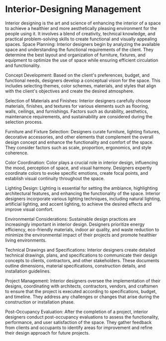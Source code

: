 # Interior-Designing Management
Interior designing is the art and science of enhancing the interior of a space to achieve a healthier and more aesthetically pleasing environment for the people using it. It involves a blend of creativity, technical knowledge, and practical problem-solving skills to create functional and visually appealing spaces.
Space Planning: Interior designers begin by analyzing the available space and understanding the functional requirements of the client. They determine the best layout and organization of furniture, fixtures, and equipment to optimize the use of space while ensuring efficient circulation and functionality.

Concept Development: Based on the client's preferences, budget, and functional needs, designers develop a conceptual vision for the space. This includes selecting themes, color schemes, materials, and styles that align with the client's objectives and create the desired atmosphere.

Selection of Materials and Finishes: Interior designers carefully choose materials, finishes, and textures for various elements such as flooring, walls, ceilings, and furnishings. Factors such as durability, aesthetics, maintenance requirements, and sustainability are considered during the selection process.

Furniture and Fixture Selection: Designers curate furniture, lighting fixtures, decorative accessories, and other elements that complement the overall design concept and enhance the functionality and comfort of the space. They consider factors such as scale, proportion, ergonomics, and style coherence.

Color Coordination: Color plays a crucial role in interior design, influencing the mood, perception of space, and visual harmony. Designers expertly coordinate colors to evoke specific emotions, create focal points, and establish visual continuity throughout the space.

Lighting Design: Lighting is essential for setting the ambiance, highlighting architectural features, and enhancing the functionality of the space. Interior designers incorporate various lighting techniques, including natural lighting, artificial lighting, and accent lighting, to achieve the desired effects and improve visual comfort.

Environmental Considerations: Sustainable design practices are increasingly important in interior design. Designers prioritize energy efficiency, eco-friendly materials, indoor air quality, and waste reduction to minimize the environmental impact of their projects and promote healthier living environments.

Technical Drawings and Specifications: Interior designers create detailed technical drawings, plans, and specifications to communicate their design concepts to clients, contractors, and other stakeholders. These documents outline dimensions, material specifications, construction details, and installation guidelines.

Project Management: Interior designers oversee the implementation of their designs, coordinating with architects, contractors, vendors, and craftsmen to ensure that the project is executed according to specifications, budget, and timeline. They address any challenges or changes that arise during the construction or installation phase.

Post-Occupancy Evaluation: After the completion of a project, interior designers conduct post-occupancy evaluations to assess the functionality, performance, and user satisfaction of the space. They gather feedback from clients and occupants to identify areas for improvement and refine their design approach for future projects.
